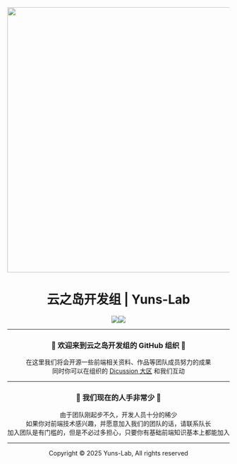 <div align="center">

<img src="https://github.com/user-attachments/assets/9ddf1a56-40ac-48d8-aa3b-52730a034278" width="600">

# 云之岛开发组 | Yuns-Lab

[![](https://img.shields.io/badge/B站官方账户-555555?style=for-the-badge)![](https://img.shields.io/badge/云之岛开发组-00A1D6?style=for-the-badge)](https://space.bilibili.com/3546632664648343)
<!-- [![](https://img.shields.io/badge/创始人B站直播间-555555?style=for-the-badge)![](https://img.shields.io/badge/27726467-FF6699?style=for-the-badge)](https://live.bilibili.com/27726467) [![](https://img.shields.io/badge/KOOK%20语音域-555555?style=for-the-badge)![](https://img.shields.io/badge/90319152-6CBF00?style=for-the-badge)](https://kook.vip/WgIBJy)-->

---

### 🎉 欢迎来到云之岛开发组的 GitHub 组织 🎉
在这里我们将会开源一些前端相关资料、作品等团队成员努力的成果 \
同时你可以在组织的 [Dicussion 大区](https://github.com/orgs/Yuns-Lab/discussions) 和我们互动

---

### 🙍 我们现在的人手非常少 🙍
由于团队刚起步不久，开发人员十分的稀少 \
如果你对前端技术感兴趣，并愿意加入我们的团队的话，请联系队长 \
加入团队是有门槛的，但是不必过多担心，只要你有基础前端知识基本上都能加入

---

Copyright © 2025 Yuns-Lab, All rights reserved

</div>
